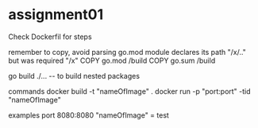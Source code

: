 # assignment01
Check Dockerfil for steps 

remember to copy, avoid parsing go.mod module declares its path "/x/.." but was required "/x"
COPY go.mod /build
COPY go.sum /build 

go build ./... -- to build nested packages

commands
docker build -t "nameOfImage" .
docker run -p "port:port" -tid "nameOfImage"

examples
port 8080:8080
"nameOfImage" = test
